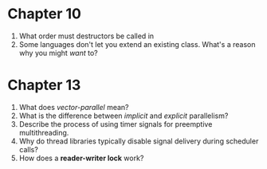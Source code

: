 # Chapter 10

1. What order must destructors be called in 
2. Some languages don't let you extend an existing class. What's a reason why you might *want* to?

# Chapter 13

1. What does *vector-parallel* mean?
2. What is the difference between *implicit* and *explicit* parallelism?
3. Describe the process of using timer signals for preemptive multithreading.
4. Why do thread libraries typically disable signal delivery during scheduler calls?
5. How does a **reader-writer lock** work?